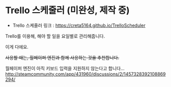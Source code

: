Trello 스케줄러 (미완성, 제작 중)
===============

* Trello 스케줄러 링크 : https://creta5164.github.io/TrelloScheduler

Trello를 이용해, 해야 할 일을 요일별로 관리해줍니다.

이게 다에요.



~~사용할 때는, 월페이퍼 엔진과 함께 사용하는 것을 추천합니다.~~

월페이퍼 엔진이 아직 키보드 입력을 지원하지 않는다고 합니다...
http://steamcommunity.com/app/431960/discussions/2/1457328392108869294/
